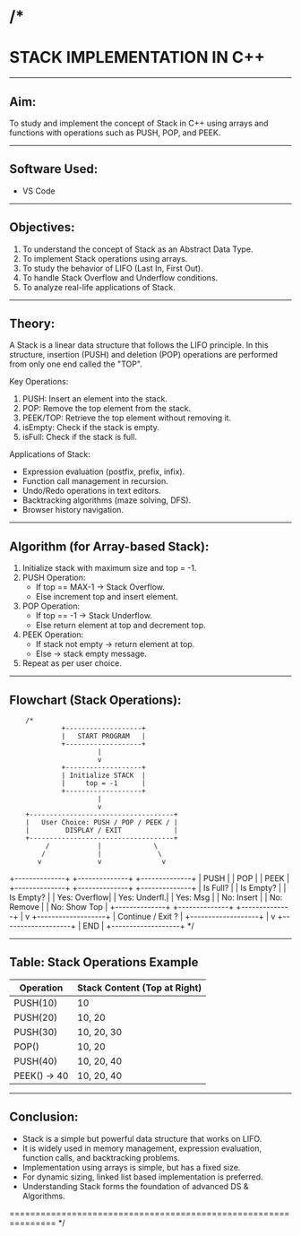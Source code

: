 /*
===============================================================
   STACK IMPLEMENTATION IN C++
===============================================================

---------------------------------------------------------------
Aim:
---------------------------------------------------------------
To study and implement the concept of Stack in C++ using arrays 
and functions with operations such as PUSH, POP, and PEEK.

---------------------------------------------------------------
Software Used:
---------------------------------------------------------------
- VS Code

---------------------------------------------------------------
Objectives:
---------------------------------------------------------------
1. To understand the concept of Stack as an Abstract Data Type.
2. To implement Stack operations using arrays.
3. To study the behavior of LIFO (Last In, First Out).
4. To handle Stack Overflow and Underflow conditions.
5. To analyze real-life applications of Stack.

---------------------------------------------------------------
Theory:
---------------------------------------------------------------
A Stack is a linear data structure that follows the LIFO principle.
In this structure, insertion (PUSH) and deletion (POP) operations 
are performed from only one end called the "TOP".

Key Operations:
1. PUSH: Insert an element into the stack.
2. POP: Remove the top element from the stack.
3. PEEK/TOP: Retrieve the top element without removing it.
4. isEmpty: Check if the stack is empty.
5. isFull: Check if the stack is full.

Applications of Stack:
- Expression evaluation (postfix, prefix, infix).
- Function call management in recursion.
- Undo/Redo operations in text editors.
- Backtracking algorithms (maze solving, DFS).
- Browser history navigation.

---------------------------------------------------------------
Algorithm (for Array-based Stack):
---------------------------------------------------------------
1. Initialize stack with maximum size and top = -1.
2. PUSH Operation:
   - If top == MAX-1 → Stack Overflow.
   - Else increment top and insert element.
3. POP Operation:
   - If top == -1 → Stack Underflow.
   - Else return element at top and decrement top.
4. PEEK Operation:
   - If stack not empty → return element at top.
   - Else → stack empty message.
5. Repeat as per user choice.

---------------------------------------------------------------
Flowchart (Stack Operations):
---------------------------------------------------------------

        /*
                 +-------------------+
                 |   START PROGRAM   |
                 +-------------------+
                          |
                          v
                 +-------------------+
                 | Initialize STACK  |
                 |     top = -1      |
                 +-------------------+
                          |
                          v
        +------------------------------------+
        |   User Choice: PUSH / POP / PEEK / |
        |         DISPLAY / EXIT             |
        +------------------------------------+
             /            |             \
            /             |              \
           v              v               v
   +--------------+  +--------------+  +--------------+
   |     PUSH     |  |     POP      |  |     PEEK     |
   +--------------+  +--------------+  +--------------+
   | Is Full?     |  | Is Empty?    |  | Is Empty?    |
   | Yes: Overflow|  | Yes: Underfl.|  | Yes: Msg     |
   | No: Insert   |  | No: Remove   |  | No: Show Top |
   +--------------+  +--------------+  +--------------+
                          |
                          v
                 +-------------------+
                 | Continue / Exit ? |
                 +-------------------+
                          |
                          v
                 +-------------------+
                 |        END        |
                 +-------------------+
*/

---------------------------------------------------------------
Table: Stack Operations Example
---------------------------------------------------------------

Operation    | Stack Content (Top at Right)
-------------|---------------------------------
PUSH(10)     | 10
PUSH(20)     | 10, 20
PUSH(30)     | 10, 20, 30
POP()        | 10, 20
PUSH(40)     | 10, 20, 40
PEEK() → 40  | 10, 20, 40

---------------------------------------------------------------
Conclusion:
---------------------------------------------------------------
- Stack is a simple but powerful data structure that works on LIFO.
- It is widely used in memory management, expression evaluation,
  function calls, and backtracking problems.
- Implementation using arrays is simple, but has a fixed size.
- For dynamic sizing, linked list based implementation is preferred.
- Understanding Stack forms the foundation of advanced DS & Algorithms.

===============================================================
*/
